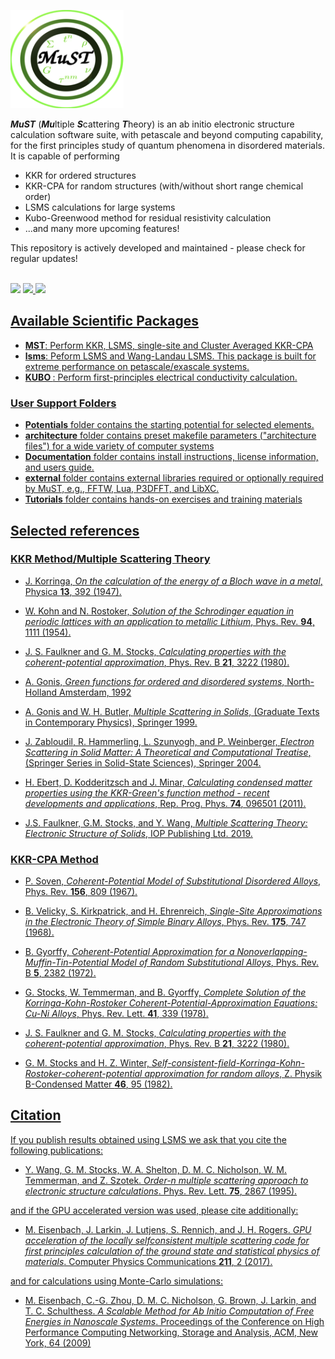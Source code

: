 <img src=MuST_logo.png></img> <br>

<b><i>MuST</i></b> (<strong><i>Mu</i></strong>ltiple <b><i>S</i></b>cattering <b><i>T</i></b>heory) is an ab initio electronic structure calculation software suite, with petascale and beyond computing capability, for the first principles study of quantum phenomena in disordered materials. <br>
It is capable of performing
<ul>
  <li> KKR for ordered structures
  <li> KKR-CPA for random structures (with/without short range chemical order)
  <li> LSMS calculations for large systems
  <li> Kubo-Greenwood method for residual resistivity calculation
  <li> ...and many more upcoming features!
</ul>
This repository is actively developed and maintained - please check for regular updates! <br><br>
<p float="left">
<img src=https://img.shields.io/github/license/mstsuite/MuST> 
<a href="https://github.com/mstsuite/MuST/wiki">
  <img src=https://img.shields.io/badge/-MuST%20Wiki-blue> </a>
<a href="https://www.youtube.com/channel/UCvlVeAb_m4kvBa-3_q43TIQ">
   <img src=https://img.shields.io/badge/-MuST%20Youtube%20Channel-red>
 </p>

## Available Scientific Packages
<ul>
  <li> <b>MST</b>: Perform KKR, LSMS, single-site and Cluster Averaged KKR-CPA 
  <li> <b>lsms</b>: Peform LSMS and Wang-Landau LSMS. This package is built for extreme performance on petascale/exascale systems.
  <li> <b> KUBO </b>: Perform first-principles electrical conductivity calculation.
</ul>

### User Support Folders
<ul>
<li> <b>Potentials</b> folder contains the starting potential for selected elements.
<li> <b>architecture</b> folder contains preset makefile parameters ("architecture files") for a wide variety of computer systems
<li> <b>Documentation</b> folder contains install instructions, license information, and users guide.
  <li> <b>external</b> folder contains external libraries required or optionally required by MuST, e.g., FFTW, Lua, P3DFFT, and LibXC.
  <li> <b>Tutorials</b> folder contains hands-on exercises and training materials
</ul>

## Selected references
### KKR Method/Multiple Scattering Theory
* J. Korringa, _On the calculation of the energy of a Bloch wave in a metal_, Physica **13**, 392 (1947).

* W. Kohn and N. Rostoker, _Solution of the Schrodinger equation in periodic lattices with an application to metallic Lithium_, Phys. Rev. **94**, 1111 (1954).

* J. S. Faulkner and G. M. Stocks, _Calculating properties with the coherent-potential approximation_, Phys. Rev. B **21**, 3222 (1980).

* A. Gonis, _Green functions for ordered and disordered systems_, North-Holland Amsterdam, 1992

* A. Gonis and W. H. Butler, _Multiple Scattering in Solids_, (Graduate Texts in Contemporary Physics), Springer 1999.

* J. Zabloudil, R. Hammerling, L. Szunyogh, and P. Weinberger, _Electron Scattering in Solid Matter: A Theoretical and Computational Treatise_, (Springer Series in Solid-State Sciences), Springer 2004.

* H. Ebert, D. Kodderitzsch and J. Minar, _Calculating condensed matter properties using the KKR-Green's function method - recent developments and applications_, Rep. Prog. Phys. **74**, 096501 (2011).

* J.S. Faulkner, G.M. Stocks, and Y. Wang, _Multiple Scattering Theory: Electronic Structure of Solids_, IOP Publishing Ltd. 2019.

### KKR-CPA Method
* P. Soven, _Coherent-Potential Model of Substitutional Disordered Alloys_, Phys. Rev. **156**, 809 (1967).

* B. Velicky, S. Kirkpatrick, and H. Ehrenreich, _Single-Site Approximations in the Electronic Theory of Simple Binary Alloys_, Phys. Rev. **175**, 747 (1968).

* B. Gyorffy, _Coherent-Potential Approximation for a Nonoverlapping-Muffin-Tin-Potential Model of Random Substitutional Alloys_, Phys. Rev. B **5**, 2382 (1972).

* G. Stocks, W. Temmerman, and B. Gyorffy, _Complete Solution of the Korringa-Kohn-Rostoker Coherent-Potential-Approximation Equations: Cu-Ni Alloys_, Phys. Rev. Lett. **41**, 339 (1978).

* J. S. Faulkner and G. M. Stocks, _Calculating properties with the coherent-potential approximation_, Phys. Rev. B **21**, 3222 (1980).

* G. M. Stocks and H. Z. Winter, _Self-consistent-field-Korringa-Kohn-Rostoker-coherent-potential approximation for random alloys_, Z. Physik B-Condensed Matter **46**, 95 (1982).

## Citation
If you publish results obtained using LSMS we ask that you cite the following publications:

* Y. Wang, G. M. Stocks, W. A. Shelton, D. M. C. Nicholson, W. M. Temmerman, and Z. Szotek. _Order-n multiple scattering approach to electronic structure calculations_. Phys. Rev. Lett. **75**, 2867 (1995).

and if the GPU accelerated version was used, please cite additionally:

* M. Eisenbach, J. Larkin, J. Lutjens, S. Rennich, and J. H. Rogers. _GPU acceleration of the locally selfconsistent multiple scattering code for first principles calculation of the ground state and statistical physics of materials_. Computer Physics Communications **211**, 2 (2017).

and for calculations using Monte-Carlo simulations:

* M. Eisenbach, C.-G. Zhou, D. M. C. Nicholson, G. Brown, J. Larkin, and T. C. Schulthess. _A Scalable Method for Ab Initio Computation of Free Energies in Nanoscale Systems_. Proceedings of the Conference on High Performance Computing Networking, Storage and Analysis, ACM, New York, 64 (2009)
